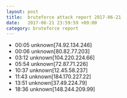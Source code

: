 ```yaml
---
layout: post
title:  bruteforce attack report 2017-06-21
date:   2017-06-21 23:59:59 +09:00
category: bruteforce report
---
```


* 00:05 unknown[74.92.134.246]
* 00:06 unknown[80.82.77.203]
* 03:12 unknown[104.220.224.66]
* 05:54 unknown[72.87.71.226]
* 10:37 unknown[12.45.58.237]
* 11:43 unknown[184.170.227.22]
* 13:51 unknown[37.49.224.79]
* 18:36 unknown[148.244.209.99]
